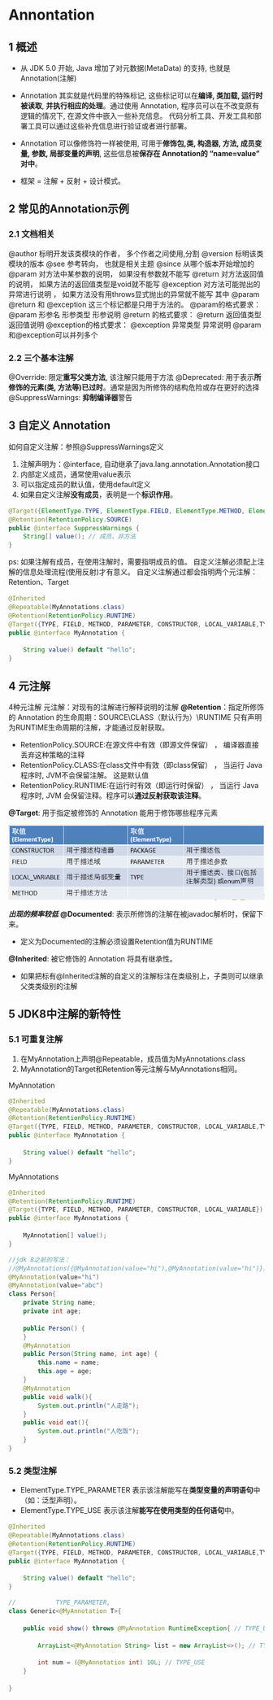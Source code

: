 # Annontation

## 1 概述  

- 从 JDK 5.0 开始, Java 增加了对元数据(MetaData) 的支持, 也就是Annotation(注解)  

- Annotation 其实就是代码里的特殊标记, 这些标记可以在**编译, 类加载, 运行时被读取**, **并执行相应的处理**。通过使用 Annotation, 程序员可以在不改变原有逻辑的情况下, 在源文件中嵌入一些补充信息。 代码分析工具、开发工具和部署工具可以通过这些补充信息进行验证或者进行部署。  
- Annotation 可以像修饰符一样被使用, 可用于**修饰包,类, 构造器, 方法, 成员变量, 参数, 局部变量的声明**, 这些信息被**保存在 Annotation的 “name=value” 对中**。  
- 框架 = 注解 + 反射 + 设计模式。  

## 2 常见的Annotation示例  

### 2.1 文档相关  

@author 标明开发该类模块的作者， 多个作者之间使用,分割
@version 标明该类模块的版本
@see 参考转向， 也就是相关主题
@since 从哪个版本开始增加的
@param 对方法中某参数的说明， 如果没有参数就不能写
@return 对方法返回值的说明， 如果方法的返回值类型是void就不能写
@exception 对方法可能抛出的异常进行说明 ， 如果方法没有用throws显式抛出的异常就不能写
其中
	@param @return 和 @exception 这三个标记都是只用于方法的。
	@param的格式要求： @param 形参名 形参类型 形参说明
	@return 的格式要求： @return 返回值类型 返回值说明
	@exception的格式要求： @exception 异常类型 异常说明
	@param和@exception可以并列多个  

### 2.2 三个基本注解

@Override: 限定**重写父类方法**, 该注解只能用于方法
@Deprecated: 用于表示**所修饰的元素(类, 方法等)已过时**。通常是因为所修饰的结构危险或存在更好的选择
@SuppressWarnings: **抑制编译器**警告  

## 3 自定义 Annotation  

如何自定义注解：参照@SuppressWarnings定义

1. 注解声明为：@interface, 自动继承了java.lang.annotation.Annotation接口  
2. 内部定义成员，通常使用value表示
3. 可以指定成员的默认值，使用default定义
4. 如果自定义注解**没有成员**，表明是一个**标识作用**。

```java
@Target({ElementType.TYPE, ElementType.FIELD, ElementType.METHOD, ElementType.PARAMETER, ElementType.CONSTRUCTOR, ElementType.LOCAL_VARIABLE, ElementType.MODULE})
@Retention(RetentionPolicy.SOURCE)
public @interface SuppressWarnings {
    String[] value(); // 成员，非方法
}
```

ps: 
   如果注解有成员，在使用注解时，需要指明成员的值。
   自定义注解必须配上注解的信息处理流程(使用反射)才有意义。
   自定义注解通过都会指明两个元注解：Retention、Target

```java
@Inherited
@Repeatable(MyAnnotations.class)
@Retention(RetentionPolicy.RUNTIME)
@Target({TYPE, FIELD, METHOD, PARAMETER, CONSTRUCTOR, LOCAL_VARIABLE,TYPE_PARAMETER,TYPE_USE})
public @interface MyAnnotation {

    String value() default "hello";
}
```

## 4 元注解

4种元注解
元注解：对现有的注解进行解释说明的注解
**@Retention**：指定所修饰的 Annotation 的生命周期：SOURCE\CLASS（默认行为）\RUNTIME  只有声明为RUNTIME生命周期的注解，才能通过反射获取。

- RetentionPolicy.SOURCE:在源文件中有效（即源文件保留） ， 编译器直接丢弃这种策略的注释
- RetentionPolicy.CLASS:在class文件中有效（即class保留） ， 当运行 Java 程序时, JVM不会保留注解。 这是默认值
- RetentionPolicy.RUNTIME:在运行时有效（即运行时保留） ， 当运行 Java 程序时, JVM 会保留注释。程序可以**通过反射获取该注释**。  

**@Target**: 用于指定被修饰的 Annotation 能用于修饰哪些程序元素

![](注解.assets/Target)

*******出现的频率较低*******
**@Documented**: 表示所修饰的注解在被javadoc解析时，保留下来。

- 定义为Documented的注解必须设置Retention值为RUNTIME  

**@Inherited**: 被它修饰的 Annotation 将具有继承性。

- 如果把标有@Inherited注解的自定义的注解标注在类级别上，子类则可以继承父类类级别的注解  

## 5 JDK8中注解的新特性  

### 5.1 可重复注解

1. 在MyAnnotation上声明@Repeatable，成员值为MyAnnotations.class
2. MyAnnotation的Target和Retention等元注解与MyAnnotations相同。



MyAnnotation

```java
@Inherited
@Repeatable(MyAnnotations.class)
@Retention(RetentionPolicy.RUNTIME)
@Target({TYPE, FIELD, METHOD, PARAMETER, CONSTRUCTOR, LOCAL_VARIABLE,TYPE_PARAMETER,TYPE_USE})
public @interface MyAnnotation {

    String value() default "hello";
}
```

MyAnnotations

```java
@Inherited
@Retention(RetentionPolicy.RUNTIME)
@Target({TYPE, FIELD, METHOD, PARAMETER, CONSTRUCTOR, LOCAL_VARIABLE})
public @interface MyAnnotations {

    MyAnnotation[] value();
}
```

```java
//jdk 8之前的写法：
//@MyAnnotations({@MyAnnotation(value="hi"),@MyAnnotation(value="hi")})
@MyAnnotation(value="hi")
@MyAnnotation(value="abc")
class Person{
    private String name;
    private int age;

    public Person() {
    }
    @MyAnnotation
    public Person(String name, int age) {
        this.name = name;
        this.age = age;
    }
    @MyAnnotation
    public void walk(){
        System.out.println("人走路");
    }
    public void eat(){
        System.out.println("人吃饭");
    }
}
```

### 5.2 类型注解

- ElementType.TYPE_PARAMETER  表示该注解能写在**类型变量的声明语句**中（如：泛型声明）。
- ElementType.TYPE_USE  表示该注解**能写在使用类型的任何语句**中。

```java
@Inherited
@Repeatable(MyAnnotations.class)
@Retention(RetentionPolicy.RUNTIME)
@Target({TYPE, FIELD, METHOD, PARAMETER, CONSTRUCTOR, LOCAL_VARIABLE,TYPE_PARAMETER, TYPE_USE})
public @interface MyAnnotation {

    String value() default "hello";
}
```

```java
//           TYPE_PARAMETER,
class Generic<@MyAnnotation T>{

    public void show() throws @MyAnnotation RuntimeException{ // TYPE_USE

        ArrayList<@MyAnnotation String> list = new ArrayList<>(); // TYPE_USE

        int num = (@MyAnnotation int) 10L; // TYPE_USE
    }

}
```

